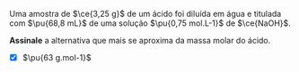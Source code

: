 Uma amostra de $\ce{3,25 g}$ de um ácido foi diluída em água e titulada com $\pu{68,8 mL}$ de uma solução $\pu{0,75 mol.L-1}$ de $\ce{NaOH}$.

**Assinale** a alternativa que mais se aproxima da massa molar do ácido.

- [x] $\pu{63 g.mol-1}$

